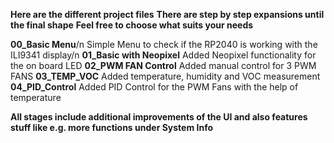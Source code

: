 **Here are the different project files** 
**There are step by step expansions until the final shape**
**Feel free to choose what suits your needs**

**00_Basic Menu**/n
Simple Menu to check if the RP2040 is working with the ILI9341 display/n
**01_Basic with Neopixel**
Added Neopixel functionality for the on board LED
**02_PWM FAN Control**
Added manual control for 3 PWM FANS
**03_TEMP_VOC** 
Added temperature, humidity and VOC measurement
**04_PID_Control**
Added PID Control for the PWM Fans with the help of temperature

**All stages include additional improvements of the UI and also features stuff like e.g. more functions under System Info**
